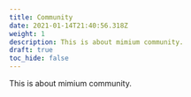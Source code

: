 ```yaml
---
title: Community
date: 2021-01-14T21:40:56.318Z
weight: 1
description: This is about mimium community.
draft: true
toc_hide: false
---
```

This is about mimium community.